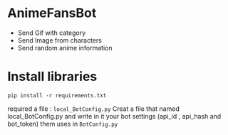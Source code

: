  # AnimeFansBot

 - Send Gif with category
 - Send Image from characters
 - Send random anime information

 # Install libraries

 `pip install -r requirements.txt`

 required a file : `local_BotConfig.py`
 Creat a file that named local_BotConfig.py and write in it your bot settings 
 (api_id , api_hash and bot_token) them uses in `BotConfig.py`